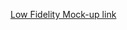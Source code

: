 [Low Fidelity Mock-up link](https://excalidraw.com/#json=eT9cHuLboaPtiEYY-bl4r,oeh0SUfK5x0LZqb-m--Hhg)
